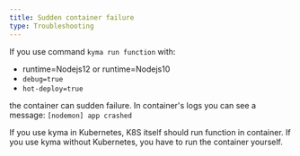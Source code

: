 ```yaml
---
title: Sudden container failure
type: Troubleshooting
---
```


If you use command  `kyma run function` with:
- runtime=Nodejs12 or runtime=Nodejs10
- `debug=true`
- `hot-deploy=true`

the container can sudden failure. In container's logs you can see a message:
`[nodemon] app crashed`

If you use kyma in Kubernetes, K8S itself should run function in container.
If you use kyma without Kubernetes, you have to run the container yourself. 
